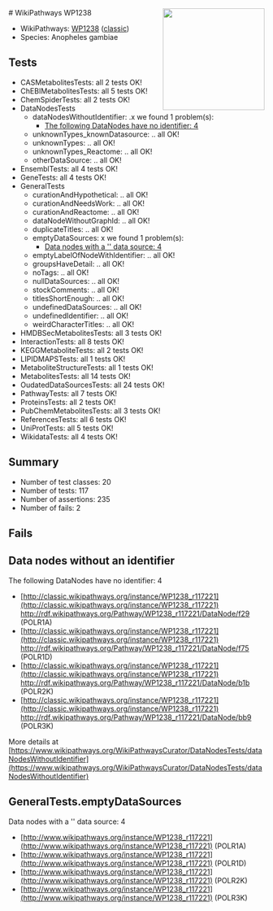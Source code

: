 <img style="float: right; width: 200px" src="https://upload.wikimedia.org/wikipedia/commons/thumb/8/83/Wplogo_with_text_500.png/640px-Wplogo_with_text_500.png" />
# WikiPathways WP1238

* WikiPathways: [WP1238](https://wikipathways.org/pathways/WP1238) ([classic](https://classic.wikipathways.org/instance/WP1238))
* Species: Anopheles gambiae
## Tests
* CASMetabolitesTests: all 2 tests OK!
* ChEBIMetabolitesTests: all 5 tests OK!
* ChemSpiderTests: all 2 tests OK!
* DataNodesTests
    * dataNodesWithoutIdentifier: .x we found 1 problem(s):
        * [The following DataNodes have no identifier: 4](#d2d32fa3)
    * unknownTypes_knownDatasource: .. all OK!
    * unknownTypes: .. all OK!
    * unknownTypes_Reactome: .. all OK!
    * otherDataSource: .. all OK!
* EnsemblTests: all 4 tests OK!
* GeneTests: all 4 tests OK!
* GeneralTests
    * curationAndHypothetical: .. all OK!
    * curationAndNeedsWork: .. all OK!
    * curationAndReactome: .. all OK!
    * dataNodeWithoutGraphId: .. all OK!
    * duplicateTitles: .. all OK!
    * emptyDataSources: x we found 1 problem(s):
        * [Data nodes with a '' data source: 4](#3d121fcf)
    * emptyLabelOfNodeWithIdentifier: .. all OK!
    * groupsHaveDetail: .. all OK!
    * noTags: .. all OK!
    * nullDataSources: .. all OK!
    * stockComments: .. all OK!
    * titlesShortEnough: .. all OK!
    * undefinedDataSources: .. all OK!
    * undefinedIdentifier: .. all OK!
    * weirdCharacterTitles: .. all OK!
* HMDBSecMetabolitesTests: all 3 tests OK!
* InteractionTests: all 8 tests OK!
* KEGGMetaboliteTests: all 2 tests OK!
* LIPIDMAPSTests: all 1 tests OK!
* MetaboliteStructureTests: all 1 tests OK!
* MetabolitesTests: all 14 tests OK!
* OudatedDataSourcesTests: all 24 tests OK!
* PathwayTests: all 7 tests OK!
* ProteinsTests: all 2 tests OK!
* PubChemMetabolitesTests: all 3 tests OK!
* ReferencesTests: all 6 tests OK!
* UniProtTests: all 5 tests OK!
* WikidataTests: all 4 tests OK!


## Summary

* Number of test classes: 20
* Number of tests: 117
* Number of assertions: 235
* Number of fails: 2

## Fails

<a name="d2d32fa3" />

## Data nodes without an identifier

The following DataNodes have no identifier: 4

* [http://classic.wikipathways.org/instance/WP1238_r117221](http://classic.wikipathways.org/instance/WP1238_r117221) http://rdf.wikipathways.org/Pathway/WP1238_r117221/DataNode/f29 (POLR1A)
* [http://classic.wikipathways.org/instance/WP1238_r117221](http://classic.wikipathways.org/instance/WP1238_r117221) http://rdf.wikipathways.org/Pathway/WP1238_r117221/DataNode/f75 (POLR1D)
* [http://classic.wikipathways.org/instance/WP1238_r117221](http://classic.wikipathways.org/instance/WP1238_r117221) http://rdf.wikipathways.org/Pathway/WP1238_r117221/DataNode/b1b (POLR2K)
* [http://classic.wikipathways.org/instance/WP1238_r117221](http://classic.wikipathways.org/instance/WP1238_r117221) http://rdf.wikipathways.org/Pathway/WP1238_r117221/DataNode/bb9 (POLR3K)


More details at [https://www.wikipathways.org/WikiPathwaysCurator/DataNodesTests/dataNodesWithoutIdentifier](https://www.wikipathways.org/WikiPathwaysCurator/DataNodesTests/dataNodesWithoutIdentifier)

<a name="3d121fcf" />

## GeneralTests.emptyDataSources

Data nodes with a '' data source: 4

* [http://www.wikipathways.org/instance/WP1238_r117221](http://www.wikipathways.org/instance/WP1238_r117221) (POLR1A)
* [http://www.wikipathways.org/instance/WP1238_r117221](http://www.wikipathways.org/instance/WP1238_r117221) (POLR1D)
* [http://www.wikipathways.org/instance/WP1238_r117221](http://www.wikipathways.org/instance/WP1238_r117221) (POLR2K)
* [http://www.wikipathways.org/instance/WP1238_r117221](http://www.wikipathways.org/instance/WP1238_r117221) (POLR3K)


